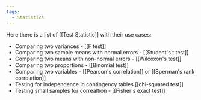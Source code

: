 ```yaml
---
tags:
  - Statistics
---
```

Here there is a list of [[Test Statistic]] with their use cases:

- Comparing two variances - [[F test]]
- Comparing two sample means with normal errors - [[Student's t test]]
- Comparing two means with non-normal errors - [[Wilcoxon's test]]
- Comparing two proportions - [[Binomial test]]
- Comparing two variables - [[Pearson's correlation]] or [[Sperman's rank correlation]]
- Testing for independence in contingency tables [[chi-squared test]]
- Testing small samples for correaltion - [[Fisher's exact test]]